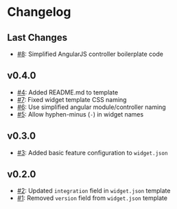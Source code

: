 # Changelog

## Last Changes

- [#8](https://github.com/LaxarJS/grunt-init-laxar-widget/issues/8): Simplified AngularJS controller boilerplate code


## v0.4.0

- [#4](https://github.com/LaxarJS/grunt-init-laxar-widget/issues/4): Added README.md to template
- [#7](https://github.com/LaxarJS/grunt-init-laxar-widget/issues/7): Fixed widget template CSS naming
- [#6](https://github.com/LaxarJS/grunt-init-laxar-widget/issues/6): Use simplified angular module/controller naming
- [#5](https://github.com/LaxarJS/grunt-init-laxar-widget/issues/5): Allow hyphen-minus (`-`) in widget names


## v0.3.0

- [#3](https://github.com/LaxarJS/grunt-init-laxar-widget/issues/3): Added basic feature configuration to `widget.json`


## v0.2.0

- [#2](https://github.com/LaxarJS/grunt-init-laxar-widget/issues/2): Updated `integration` field in `widget.json` template
- [#1](https://github.com/LaxarJS/grunt-init-laxar-widget/issues/1): Removed `version` field from `widget.json` template
